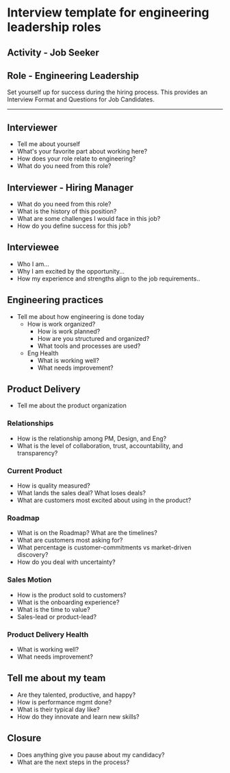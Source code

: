 # Interview template for engineering leadership roles

## Activity - Job Seeker

## Role - Engineering Leadership

Set yourself up for success during the hiring process. This provides an Interview Format and Questions for Job Candidates.

---

## Interviewer

* Tell me about yourself
* What's your favorite part about working here?
* How does your role relate to engineering?
* What do you need from this role?

## Interviewer - Hiring Manager

* What do you need from this role?
* What is the history of this position?
* What are some challenges I would face in this job?
* How do you define success for this job?

## Interviewee

* Who I am...
* Why I am excited by the opportunity...
* How my experience and strengths align to the job requirements..

## Engineering practices

* Tell me about how engineering is done today
  * How is work organized?
    * How is work planned?
    * How are you structured and organized?
    * What tools and processes are used?
  * Eng Health
    * What is working well?
    * What needs improvement?

## Product Delivery

* Tell me about the product organization

### Relationships

* How is the relationship among PM, Design, and Eng?
* What is the level of collaboration, trust, accountability, and transparency?

### Current Product

* How is quality measured?
* What lands the sales deal? What loses deals?
* What are customers most excited about using in the product?

### Roadmap

* What is on the Roadmap? What are the timelines?
* What are customers most asking for?
* What percentage is customer-commitments vs market-driven discovery?
* How do you deal with uncertainty?

### Sales Motion

* How is the product sold to customers?
* What is the onboarding experience?
* What is the time to value?
* Sales-lead or product-lead?

### Product Delivery Health

* What is working well?
* What needs improvement?

## Tell me about my team

* Are they talented, productive, and happy?
* How is performance mgmt done?
* What is their typical day like?
* How do they innovate and learn new skills?

## Closure

* Does anything give you pause about my candidacy?
* What are the next steps in the process?
